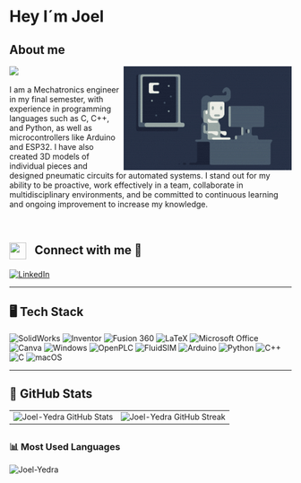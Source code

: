 # Hey I´m Joel

## About me
<picture>
  <img src="https://github.com/7oSkaaa/7oSkaaa/blob/main/Images/about_me.gif?raw=true" width="50px">
</picture>

<img alt="Night Coding" src="https://raw.githubusercontent.com/AVS1508/AVS1508/master/assets/Night-Coding.gif" align="right" width="300"/>

I am a Mechatronics engineer in my final semester, with experience in programming languages such as C, C++, and Python, 
as well as microcontrollers like Arduino and ESP32. I have also created 3D models of individual pieces and designed pneumatic
circuits for automated systems. I stand out for my ability to be proactive, work effectively in a team,
collaborate in multidisciplinary environments, and be committed to continuous learning and ongoing improvement to increase my knowledge.



<br> <!-- Este espacio asegura que la imagen de arriba no se empalme -->

<h2>
  <img src="https://media.giphy.com/media/iY8CRBdQXODJSCERIr/giphy.gif" width="30" height="30" style="vertical-align: middle; margin-right: 10px;">
  Connect with me 🤝
</h2>

[![LinkedIn](https://img.shields.io/badge/LinkedIn-blue?style=for-the-badge&logo=linkedin&logoColor=white)](https://www.linkedin.com/in/joel-yedra20/)


---

## 🖥 Tech Stack

![SolidWorks](https://img.shields.io/badge/SolidWorks-E70A1C?style=for-the-badge&logo=solidworks&logoColor=white)
![Inventor](https://img.shields.io/badge/Autodesk%20Inventor-FF6D00?style=for-the-badge&logo=autodesk&logoColor=white)
![Fusion 360](https://img.shields.io/badge/Fusion%20360-F29305?style=for-the-badge&logo=autodesk&logoColor=white)
![LaTeX](https://img.shields.io/badge/LaTeX-008080?style=for-the-badge&logo=latex&logoColor=white)
![Microsoft Office](https://img.shields.io/badge/Microsoft_Office-D83B01?style=for-the-badge&logo=microsoft-office&logoColor=white)
![Canva](https://img.shields.io/badge/Canva-00C4CC?style=for-the-badge&logo=canva&logoColor=white)
![Windows](https://img.shields.io/badge/Windows-0078D6?style=for-the-badge&logo=windows&logoColor=white)
![OpenPLC](https://img.shields.io/badge/OpenPLC-1A1A1A?style=for-the-badge&logo=plc&logoColor=white)
![FluidSIM](https://img.shields.io/badge/FluidSIM-0B5FA5?style=for-the-badge&logo=air&logoColor=white)
![Arduino](https://img.shields.io/badge/Arduino-00979D?style=for-the-badge&logo=arduino&logoColor=white)
![Python](https://img.shields.io/badge/Python-3776AB?style=for-the-badge&logo=python&logoColor=white)
![C++](https://img.shields.io/badge/C++-00599C?style=for-the-badge&logo=c%2B%2B&logoColor=white)
![C](https://img.shields.io/badge/C-000000?style=for-the-badge&logo=c&logoColor=white)
![macOS](https://img.shields.io/badge/macOS-000000?style=for-the-badge&logo=apple&logoColor=white)

---

##  🚀 GitHub Stats

<table>
  <tr>
    <td>
      <img src="https://github-readme-stats.vercel.app/api?username=Joel-Yedra&show_icons=true&theme=dark&locale=en" alt="Joel-Yedra GitHub Stats"/>
    </td>
    <td>
      <img src="https://github-readme-streak-stats.herokuapp.com?user=Joel-Yedra&theme=python-dark&short_numbers=true" alt="Joel-Yedra GitHub Streak"/>
    </td>
  </tr>
</table>


<!-- Título para lenguajes -->
## <h3 align="left">📊 Most Used Languages</h3>

<!-- Tarjeta de lenguajes más usados -->
<p><img align="left" src="https://github-readme-stats.vercel.app/api/top-langs?username=Joel-Yedra&show_icons=true&theme=dark&locale=en&layout=compact" alt="Joel-Yedra" /></p>

<br><br><br><br><br><br><br><br><br><br><br><br><br>
